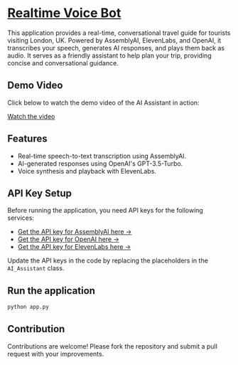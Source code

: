 # [Realtime Voice Bot](https://blog.dailydoseofds.com/p/assemblyai-voicebot)

This application provides a real-time, conversational travel guide for tourists visiting London, UK. Powered by AssemblyAI, ElevenLabs, and OpenAI, it transcribes your speech, generates AI responses, and plays them back as audio. It serves as a friendly assistant to help plan your trip, providing concise and conversational guidance.

## Demo Video

Click below to watch the demo video of the AI Assistant in action:

[Watch the video](Voicebot%20video.MP4)

## Features
- Real-time speech-to-text transcription using AssemblyAI.
- AI-generated responses using OpenAI's GPT-3.5-Turbo.
- Voice synthesis and playback with ElevenLabs.

## API Key Setup
Before running the application, you need API keys for the following services:

- [Get the API key for AssemblyAI here →](https://www.assemblyai.com/dashboard/signup)
- [Get the API key for OpenAI here →](https://platform.openai.com/api-keys)
- [Get the API key for ElevenLabs here →](https://elevenlabs.io/app/sign-in)

Update the API keys in the code by replacing the placeholders in the `AI_Assistant` class.

## Run the application

```bash
python app.py
```

## Contribution
Contributions are welcome! Please fork the repository and submit a pull request with your improvements.



